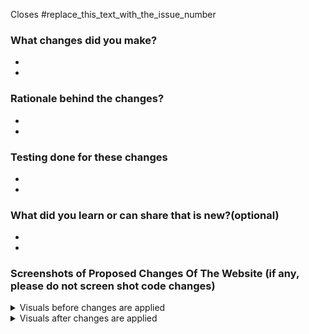 Closes #replace_this_text_with_the_issue_number

### What changes did you make?
  -
  -
### Rationale behind the changes?
  -
  -
### Testing done for these changes
  -
  -
### What did you learn or can share that is new?(optional)
 -
 -

### Screenshots of Proposed Changes Of The Website  (if any, please do not screen shot code changes)
<!-- Note, if your images are too big, use the <img src="" width="" length="" />  syntax instead of ![image](link) to format the images -->
<!-- If images are not loading properly, you might need to double check the syntax or add a newline after the closing </summary> tag -->

<details>
<summary>Visuals before changes are applied</summary>

![image](Paste_Your_Image_Link_Here_After_Attaching_Files)

</details>

<details>
<summary>Visuals after changes are applied</summary>
  
![image](Paste_Your_Image_Link_Here_After_Attaching_Files)

</details>